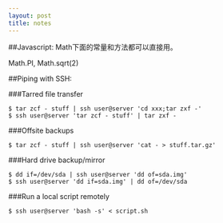 ```yaml
---
layout: post
title: notes
---
```

##Javascript:
Math下面的常量和方法都可以直接用。

  Math.PI, Math.sqrt(2)


##Piping with SSH:

###Tarred file transfer

	$ tar zcf - stuff | ssh user@server 'cd xxx;tar zxf -'
	$ ssh user@server 'tar zcf - stuff' | tar zxf -

###Offsite backups

	$ tar zcf - stuff | ssh user@server 'cat - > stuff.tar.gz'

###Hard drive backup/mirror

	$ dd if=/dev/sda | ssh user@server 'dd of=sda.img'
	$ ssh user@server 'dd if=sda.img' | dd of=/dev/sda

###Run a local script remotely

	$ ssh user@server 'bash -s' < script.sh


